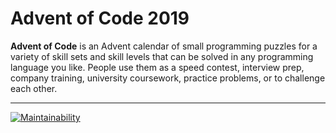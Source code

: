 # Advent of Code 2019

**Advent of Code** is an Advent calendar of small programming puzzles for a variety of skill sets and skill levels that can be solved in any programming language you like. People use them as a speed contest, interview prep, company training, university coursework, practice problems, or to challenge each other.

***

[![Maintainability](https://api.codeclimate.com/v1/badges/71c48e5b8b657d40732e/maintainability)](https://codeclimate.com/github/oneeyedman/advent-of-code-2018/maintainability)
